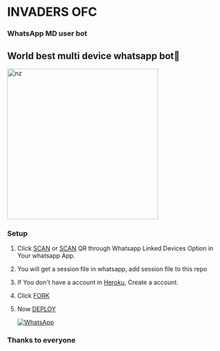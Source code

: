 # INVADERS OFC 

### WhatsApp MD user bot

## World best multi device whatsapp bot🖤

<img src="https://i.imgur.com/As9dMM5.jpeg" alt="nz" width="350"/>

</p>

### Setup

1. Click [SCAN](https://replit.com/@Wizard-and/Invaders-OFC?v=1?outputonly=1&lite=1) or [SCAN](https://replit.com/@Wizard-and/Invaders-OFC?outputonly=1&lite=1) QR through Whatsapp Linked Devices Option in Your whatsapp App.

2. You will get a session file in whatsapp, add session file to this repo

3. If You don't have a account in [Heroku](https://signup.heroku.com/), Create a account.

4. Click [FORK](https://github.com/Jackz-ser/INVADERS-OFC/fork)

5. Now [DEPLOY](https://heroku.com/deploy?template=https://github.com/sherlock-x97)

   <a href="https://chat.whatsapp.com/FL2OqqLOxOOFN9Zw6nYXtZ"><img alt="WhatsApp" src="https://img.shields.io/badge/-Whatsapp%20Group-lightgrey?style=for-the-badge&logo=whatsapp&logoColor=white"/></a>

### Thanks to everyone

